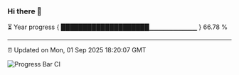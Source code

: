### Hi there 👋

⏳ Year progress { ████████████████████▁▁▁▁▁▁▁▁▁▁ } 66.78 %

---

⏰ Updated on Mon, 01 Sep 2025 18:20:07 GMT

![Progress Bar CI](https://github.com/liununu/liununu/workflows/Progress%20Bar%20CI/badge.svg)
